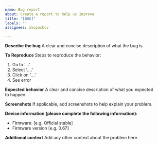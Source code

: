 ```yaml
---
name: Bug report
about: Create a report to help us improve
title: "[BUG]"
labels: ''
assignees: akopachov

---
```


**Describe the bug**
A clear and concise description of what the bug is.

**To Reproduce**
Steps to reproduce the behavior:
1. Go to '...'
2. Select '....'
3. Click on '....'
4. See error

**Expected behavior**
A clear and concise description of what you expected to happen.

**Screenshots**
If applicable, add screenshots to help explain your problem.

**Device information (please complete the following information):**
 - Firmware: [e.g. Official stable]
 - Firmware version [e.g. 0.67]

**Additional context**
Add any other context about the problem here.
